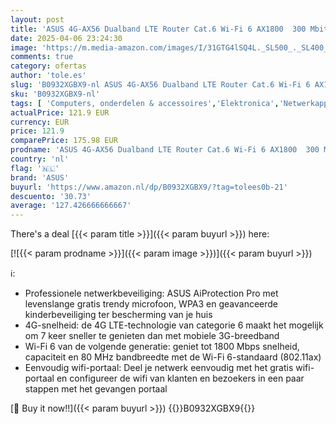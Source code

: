 ```yaml
---
layout: post
title: 'ASUS 4G-AX56 Dualband LTE Router Cat.6 Wi-Fi 6 AX1800  300 Mbit/s met Captive Portal'
date: 2025-04-06 23:24:30
image: 'https://m.media-amazon.com/images/I/31GTG4lSQ4L._SL500_._SL400_.jpg'
comments: true
category: ofertas
author: 'tole.es'
slug: 'B0932XGBX9-nl ASUS 4G-AX56 Dualband LTE Router Cat.6 Wi-Fi 6 AX1800 300...'
sku: 'B0932XGBX9-nl'
tags: [ 'Computers, onderdelen & accessoires','Elektronica','Netwerkapparaten','Routers','asus','🇳🇱', ]
actualPrice: 121.9 EUR
currency: EUR
price: 121.9
comparePrice: 175.98 EUR
prodname: 'ASUS 4G-AX56 Dualband LTE Router Cat.6 Wi-Fi 6 AX1800  300 Mbit/s met Captive Portal'
country: 'nl'
flag: '🇳🇱'
brand: 'ASUS'
buyurl: 'https://www.amazon.nl/dp/B0932XGBX9/?tag=tolees0b-21'
descuento: '30.73'
average: '127.426666666667'
---
```


There's a deal [{{< param title >}}]({{< param buyurl >}})  here:

[![{{< param prodname >}}]({{< param image >}})]({{< param buyurl >}})

ℹ️:

- Professionele netwerkbeveiliging: ASUS AiProtection Pro met levenslange gratis trendy microfoon, WPA3 en geavanceerde kinderbeveiliging ter bescherming van je huis
- 4G-snelheid: de 4G LTE-technologie van categorie 6 maakt het mogelijk om 7 keer sneller te genieten dan met mobiele 3G-breedband
- Wi-Fi 6 van de volgende generatie: geniet tot 1800 Mbps snelheid, capaciteit en 80 MHz bandbreedte met de Wi-Fi 6-standaard (802.11ax)
- Eenvoudig wifi-portaal: Deel je netwerk eenvoudig met het gratis wifi-portaal en configureer de wifi van klanten en bezoekers in een paar stappen met het gevangen portaal

[🛒 Buy it now!!]({{< param buyurl >}})
{{<world>}}B0932XGBX9{{</world>}}
